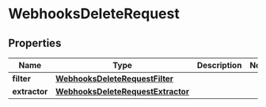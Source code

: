 

# WebhooksDeleteRequest


## Properties

| Name | Type | Description | Notes |
|------------ | ------------- | ------------- | -------------|
|**filter** | [**WebhooksDeleteRequestFilter**](WebhooksDeleteRequestFilter.md) |  |  |
|**extractor** | [**WebhooksDeleteRequestExtractor**](WebhooksDeleteRequestExtractor.md) |  |  |



